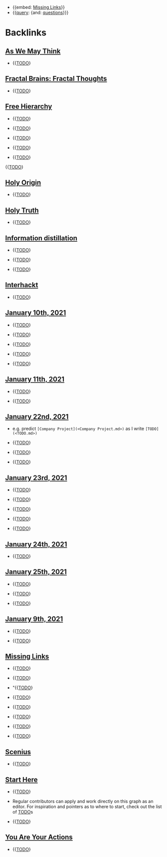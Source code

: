- {{embed: [Missing Links](<Missing Links.md>)}}
- {{[query](<query.md>): {and: [questions](<questions.md>)}}}

# Backlinks
## [As We May Think](<As We May Think.md>)
- {{[TODO](<TODO.md>)}

## [Fractal Brains: Fractal Thoughts](<Fractal Brains: Fractal Thoughts.md>)
- {{[TODO](<TODO.md>)}

## [Free Hierarchy](<Free Hierarchy.md>)
- {{[TODO](<TODO.md>)}

- {{[TODO](<TODO.md>)}

- {{[TODO](<TODO.md>)}

- {{[TODO](<TODO.md>)}

- {{[TODO](<TODO.md>)}

{{[TODO](<TODO.md>)}

## [Holy Origin](<Holy Origin.md>)
- {{[TODO](<TODO.md>)}

## [Holy Truth](<Holy Truth.md>)
- {{[TODO](<TODO.md>)}

## [Information distillation](<Information distillation.md>)
- {{[TODO](<TODO.md>)}

- {{[TODO](<TODO.md>)}

- {{[TODO](<TODO.md>)}

## [Interhackt](<Interhackt.md>)
- {{[TODO](<TODO.md>)}

## [January 10th, 2021](<January 10th, 2021.md>)
- {{[TODO](<TODO.md>)}

- {{[TODO](<TODO.md>)}

- {{[TODO](<TODO.md>)}

- {{[TODO](<TODO.md>)}

- {{[TODO](<TODO.md>)}

## [January 11th, 2021](<January 11th, 2021.md>)
- {{[TODO](<TODO.md>)}

- {{[TODO](<TODO.md>)}

## [January 22nd, 2021](<January 22nd, 2021.md>)
- e.g. predict `[Company Project](<Company Project.md>)` as I write `[TODO](<TODO.md>)`

- {{[TODO](<TODO.md>)}

- {{[TODO](<TODO.md>)}

- {{[TODO](<TODO.md>)}

## [January 23rd, 2021](<January 23rd, 2021.md>)
- {{[TODO](<TODO.md>)}

- {{[TODO](<TODO.md>)}

- {{[TODO](<TODO.md>)}

- {{[TODO](<TODO.md>)}

- {{[TODO](<TODO.md>)}

## [January 24th, 2021](<January 24th, 2021.md>)
- {{[TODO](<TODO.md>)}

## [January 25th, 2021](<January 25th, 2021.md>)
- {{[TODO](<TODO.md>)}

- {{[TODO](<TODO.md>)}

- {{[TODO](<TODO.md>)}

## [January 9th, 2021](<January 9th, 2021.md>)
- {{[TODO](<TODO.md>)}

- {{[TODO](<TODO.md>)}

## [Missing Links](<Missing Links.md>)
- {{[TODO](<TODO.md>)}

- {{[TODO](<TODO.md>)}

- "{{[TODO](<TODO.md>)}

- {{[TODO](<TODO.md>)}

- {{[TODO](<TODO.md>)}

- {{[TODO](<TODO.md>)}

- {{[TODO](<TODO.md>)}

- {{[TODO](<TODO.md>)}

## [Scenius](<Scenius.md>)
- {{[TODO](<TODO.md>)}

## [Start Here](<Start Here.md>)
- {{[TODO](<TODO.md>)}

- Regular contributors can apply and work directly on this graph as an editor. For inspiration and pointers as to where to start, check out the list of [TODO](<TODO.md>)s

- {{[TODO](<TODO.md>)}

## [You Are Your Actions](<You Are Your Actions.md>)
- {{[TODO](<TODO.md>)}

